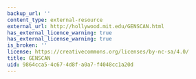 ```yaml
---
backup_url: ''
content_type: external-resource
external_url: http://hollywood.mit.edu/GENSCAN.html
has_external_licence_warning: true
has_external_license_warning: true
is_broken: ''
license: https://creativecommons.org/licenses/by-nc-sa/4.0/
title: GENSCAN
uid: 9864cca5-4c67-4d8f-a0a7-f4048cc1a20d
---
```

